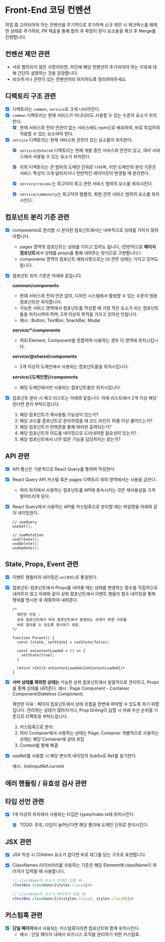 # Front-End 코딩 컨벤션

작업 중 고려되어야 하는 컨벤션을 주기적으로 추가하며
신규 제안 시 체크박스를 해제한 상태로 추가하되, PR 제출을 통해 협의 후 확정이 된다 요소들을 체크 후 Merge를 진행합니다.



## 컨벤션 제안 관련

* 서로 협의되지 않은 사항이라면, 하단에 해당 컨벤션이 추가되어야 하는 이유에 대해 간단히 설명하는 것을 권장합니다.
* 비슷하거나 관련이 있는 컨벤션끼리 위치하도록 정리하여주세요.



## 디렉토리 구조 관련

* [x] 디렉토리는 `common`, `service`로 크게 나뉘어진다.
* [x] `common` 디렉토리는 현재 서비스가 아니더라도 사용할 수 있는 수준의 요소가 위치한다.
  * [x] 현재 서비스와 전혀 연관이 없는 서비스에도 npm으로 배포하여, 바로 투입하여 적용할 수 있는 요소여야 한다.
* [x] `service` 디렉토리는 현재 서비스와 관련이 있는 요소들이 위치한다.
  * [x] `service/@shared` 디렉토리는 현재 개발 중인 서비스와 연관이 있고, 여러 서비스에서 사용될 수 있는 요소가 위치한다.
  * [x] 이외 디렉토리는 큰 범위의 도메인 단위로 나뉘며, 이런 도메인의 분리 기준은 서비스 특성이 크게 달라지거나 전반적인 레이아웃이 변경될 때 분리한다.
  * [x] `service/review` 는 회고덕의 회고 관련 서비스 범위의 요소를 위치시킨다.
  * [x] `service/community`는 회고덕의 템플릿, 회원 관련 서비스 범위의 요소를 위치시킨다.



## 컴포넌트 분리 기준 관련

* [x] components로 분리할 시 분리된 컴포넌트에서는 내부적으로 상태를 가지지 않아야합니다.
  * pages 영역의 컴포넌트는 상태를 가지고 있어도 됩니다, (전반적으로 **페이지 컴포넌트**에서 상태를 props를 통해 내려주는 방식으로 구현합니다.)
  * components 영역의 컴포넌트 예외사항으로는 UI 관련 상태는 가지고 있어도 됩니다.

* [x] 컴포넌트 위치 기준은 아래와 같습니다.

  **common/components**

  * 현재 서비스와 전혀 연관 없이, 디자인 시스템에서 활용할 수 있는 수준의 범용 컴포넌트만 위치합니다.
  * 가능한 서비스 영역에서 컴포넌트를 작성할 때 가장 작은 요소가 되는 컴포넌트들을 위치시켜야 하며, 2개 이상의 목적을 가지고 있어선 안됩니다.
  * 예시 : Button, TextBox, SnackBar, Modal

  **service/*/components**

  * 여러 Element, Component를 혼합하여 사용하는 경우 이 영역에 위치시킵니다.

  **service/@shared/components**

  * 2개 이상의 도메인에서 사용되는 컴포넌트들을 위치시킵니다.

  **service/{도메인명}/components**

  * 해당 도메인에서만 사용되는 컴포넌트들만 위치시킵니다.

* [x] 컴포넌트 분리 시 체크 리스트는 아래와 같습니다. 아래 리스트에서 2개 이상 해당된다면 분리 부탁드립니다.
  1. 해당 컴포넌트가 재사용될 가능성이 있는가?
  2. 해당 코드를 컴포넌트로 분리하였을 때 코드 라인이 10줄 이상 줄어드는가?
  3. 해당 컴포넌트가 반복문을 통해 여러번 출력되는가?
  4. 해당 컴포넌트의 의도를 네이밍으로 드러내야할 필요성이 있는가?
  5. 해당 컴포넌트에서 너무 많은 기능을 담당하지는 않는가?



## API 관련

* [x] API 통신은 기본적으로 React Query를 통하여 작성한다.
* [x] React Query API 커스텀 훅은 pages 디렉토리 외의 영역에서는 사용을 금한다.
  * 여러 위치에서 사용하는 컴포넌트를 API에 종속시키는 것은 재사용성을 크게 떨어뜨리게 된다.

* [x] React Query에서 사용하는 API를 커스텀훅으로 분리할 때는 파일명을 아래와 같이 네이밍한다.

  ```react
  // useQuery
  useGet();
  
  // useMutation
  useCreate();
  useDelete();
  useUpdate();
  ```



## State, Props, Event 관련

* [x] 이벤트 핸들러의 네이밍은 `on{행위}`로 통일한다.

* [x] 컴포넌트-컴포넌트에서 Props를 내려줄 때는 상태를 변경하는 함수를 직접적으로 내려주지 않고
  아래와 같이 상위 컴포넌트에서 이벤트 핸들러 함수 네이밍을 통해 행위를 명시한 후 래핑하여 내려준다.

  ```react
  /*
  	제안한 이유 : 
  	상위 컴포넌트에서 하위 컴포넌트에서 발생되는 상태가 변경 사유를
  	바로 알아볼 수 있도록 명시하기 위함.
  */
  
  function Parent() {
  	const [state, setState] = useState(false);
    
    const onContentLoaded = () => {
      setState(true);
    }
  
  	return <Child onContentLoaded={onContentLoaded}/>
  }
  ```

* [x] **서버 상태를 제외한 상태는** 가능한 상위 컴포넌트에서 일괄적으로 관리하고, Props를 통해 상태를 내려준다.
  예시 : Page Component - Container Component(Stateless Component)

  제안한 이유 : 페이지 컴포넌트에서 상태 흐름을 한번에 파악할 수 있도록 하기 위함입니다.
  관리하는 상태가 많아지거나, Prop Driling이 심할 시 아래 우선 순위를 기준으로 리팩토링 부탁드립니다.

  1. 커스텀훅으로 분리
  2. 여러 Container에서 사용하는 상태는 Page, Container 개별적으로 사용하는 상태는 해당 Container에 상태 위임
  3. Context를 통해 해결

* [x] useRef를 사용할 시 해당 변수의 네이밍의 Subfix로 Ref를 표기한다.

  예시 : linkInputRef.current





## 에러 핸들링 / 유효성 검사 관련





## 타입 선언 관련

* [x] 1개 이상의 위치에서 사용되는 타입은 types/index.ts에 위치시킨다.
  * [x] TODO: 추후, 타입이 늘어난다면 해당 폴더에 도메인 단위로 분리시킨다.



## JSX 관련

* [x] JSX 작성 시 Children 요소가 없다면 바로 태그를 닫는 구조로 표현합니다.

* [x] ClassNames 라이브러리를 사용하는 기준은 해당 Element에 className이 여러개가 입력될 때 사용합니다.

  ```jsx
  // className의 요소가 한개만 있을 때
  <TextBox className={styles.classA}/>
  
  // className의 요소가 여러개가 있을 때
  <TextBox className={cn(styles.classA, styles.classB)}/>
  ```

  



## 커스텀훅 관련

* [x] **단일 페이지**에서 사용되는 커스텀훅이라면 컴포넌트와 함께 위치시킨다.
  * 예시 : 단일 페이지 내에서 비즈니스 로직을 분리하기 위한 커스텀훅.
